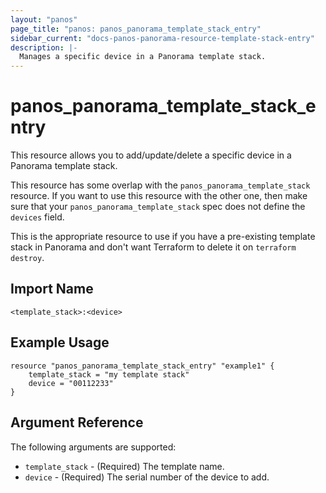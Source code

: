 ```yaml
---
layout: "panos"
page_title: "panos: panos_panorama_template_stack_entry"
sidebar_current: "docs-panos-panorama-resource-template-stack-entry"
description: |-
  Manages a specific device in a Panorama template stack.
---
```


# panos_panorama_template_stack_entry

This resource allows you to add/update/delete a specific device in a Panorama
template stack.

This resource has some overlap with the `panos_panorama_template_stack`
resource.  If you want to use this resource with the other one, then make
sure that your `panos_panorama_template_stack` spec does not define the
`devices` field.

This is the appropriate resource to use if you have a pre-existing template stack
in Panorama and don't want Terraform to delete it on `terraform destroy`.


## Import Name

```
<template_stack>:<device>
```


## Example Usage

```hcl
resource "panos_panorama_template_stack_entry" "example1" {
    template_stack = "my template stack"
    device = "00112233"
}
```

## Argument Reference

The following arguments are supported:

* `template_stack` - (Required) The template name.
* `device` - (Required) The serial number of the device to add.
